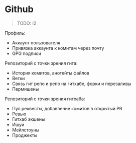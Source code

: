 # Github

> TODO: I2

Профиль:

- Аккаунт пользователя
- Привязка аккаунта к комитам через почту
- GPG подписи

Репозиторий с точки зрения гита:

- История комитов, анотейты файлов
- Ветки
- Связь гит репо и репо на гитхабе, форки и перезаливы
- Пермишены

Репозиторий с точки зрения гитхаба:

- Пул реквесты, добавление комитов в открытый PR
- Ревью
- Гитхаб экшены
- Ишуи
- Мейлстоуны
- Проджекты
